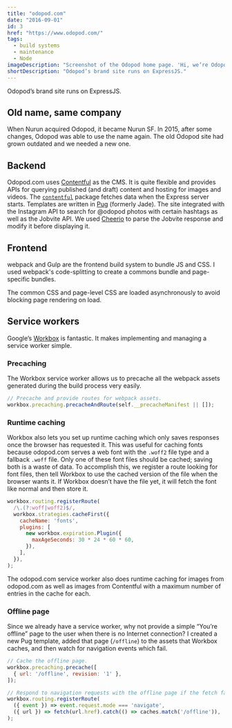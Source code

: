 ```yaml
---
title: "odopod.com"
date: "2016-09-01"
id: 3
href: "https://www.odopod.com/"
tags:
  - build systems
  - maintenance
  - Node
imageDescription: "Screenshot of the Odopod home page. 'Hi, we’re Odopod — a digital design agency.'"
shortDescription: "Odopod’s brand site runs on ExpressJS."
---
```


Odopod’s brand site runs on ExpressJS.

## Old name, same company

When Nurun acquired Odopod, it became Nurun SF. In 2015, after some changes, Odopod was able to use the name again. The old Odopod site had grown outdated and we needed a new one.

## Backend

Odopod.com uses [Contentful](https://www.contentful.com) as the CMS. It is quite flexible and provides APIs for querying published (and draft) content and hosting for images and videos. The [`contentful`](https://www.npmjs.com/package/contentful) package fetches data when the Express server starts. Templates are written in [Pug](https://www.npmjs.com/package/pug) (formerly Jade). The site integrated with the Instagram API to search for @odopod photos with certain hashtags as well as the Jobvite API. We used [Cheerio](https://www.npmjs.com/package/cheerio) to parse the Jobvite response and modify it before displaying it.

## Frontend

webpack and Gulp are the frontend build system to bundle JS and CSS. I used webpack's code-splitting to create a commons bundle and page-specific bundles.

The common CSS and page-level CSS are loaded asynchronously to avoid blocking page rendering on load.

## Service workers

Google’s [Workbox](https://github.com/googlechrome/workbox) is fantastic. It makes implementing and managing a service worker simple.

### Precaching

The Workbox service worker allows us to precache all the webpack assets generated during the build process very easily.

```js
// Precache and provide routes for webpack assets.
workbox.precaching.precacheAndRoute(self.__precacheManifest || []);
```

### Runtime caching

Workbox also lets you set up runtime caching which only saves responses once the browser has requested it. This was useful for caching fonts because odopod.com serves a web font with the `.woff2` file type and a fallback `.woff` file. Only one of these font files should be cached; saving both is a waste of data. To accomplish this, we register a route looking for font files, then tell Workbox to use the cached version of the file when the browser wants it. If Workbox doesn’t have the file yet, it will fetch the font like normal and then store it.

```js
workbox.routing.registerRoute(
  /\.(?:woff|woff2)$/,
  workbox.strategies.cacheFirst({
    cacheName: 'fonts',
    plugins: [
      new workbox.expiration.Plugin({
        maxAgeSeconds: 30 * 24 * 60 * 60,
      }),
    ],
  }),
);
```

The odopod.com service worker also does runtime caching for images from odopod.com as well as images from Contentful with a maximum number of entries in the cache for each.

### Offline page

Since we already have a service worker, why not provide a simple “You’re offline” page to the user when there is no Internet connection? I created a new Pug template, added that page (`/offline`) to the assets that Workbox caches, and then watch for navigation events which fail.

```js
// Cache the offline page.
workbox.precaching.precache([
  { url: '/offline', revision: '1' },
]);

// Respond to navigation requests with the offline page if the fetch fails.
workbox.routing.registerRoute(
  ({ event }) => event.request.mode === 'navigate',
  ({ url }) => fetch(url.href).catch(() => caches.match('/offline')),
);
```
